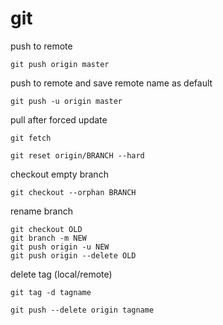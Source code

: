 # git

<!-- https://devhints.io/git-tricks -->

push to remote

```
git push origin master
```

push to remote and save remote name as default

```
git push -u origin master
```

pull after forced update

```shell
git fetch

git reset origin/BRANCH --hard
```

checkout empty branch

```
git checkout --orphan BRANCH
```

rename branch

```
git checkout OLD
git branch -m NEW
git push origin -u NEW
git push origin --delete OLD
```

delete tag (local/remote)

```
git tag -d tagname

git push --delete origin tagname
```
